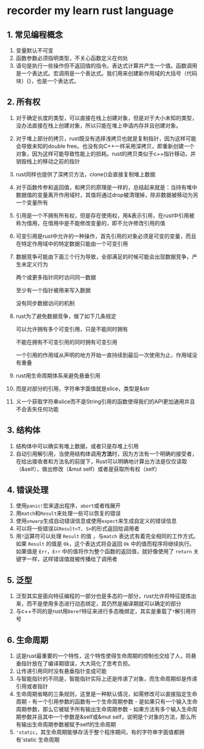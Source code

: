 # recorder my learn rust language

## 1. 常见编程概念
  1. 变量默认不可变
  2. 函数参数必须指明类型，不关心函数定义在何处
  3. 语句是执行一些操作但不返回值的指令。表达式计算并产生一个值。函数调用是一个表达式。宏调用是一个表达式。我们用来创建新作用域的大括号（代码块）{}，也是一个表达式。

## 2. 所有权
  1. 对于确定长度的类型，可以直接在栈上创建对象，但是对于大小未知的类型，没办法直接在栈上创建对象，所以只能在堆上申请内存并且创建对象。
  2. 对于堆上部分的拷贝，rust既没有选择浅拷贝也就是复制指针，因为这样可能会导致未知的double free。也没有向C++一样采用深拷贝，即重新创建一个对象，因为这样可能导致性能上的损耗。rust的拷贝类似于c++指针移动，并销毁栈上的移动之前的指针
  3. rust同样也提供了深拷贝方法，clone()会直接复制堆上数据
  4. 对于函数传参和返回值，和拷贝的原理是一样的，总结起来就是：当持有堆中数据值的变量离开作用域时，其值将通过drop被清理掉，除非数据被移动为另一个变量所有
  5. 引用是一个不拥有所有权，但是存在使用权，用&表示引用，在rust中引用被称为借用，在借用中是不能修改变量的，即不允许修改引用的值
  6. 可变引用是rust中允许的一种操作，首先引用的对象必须是可变的变量，而且在特定作用域中的特定数据只能由一个可变引用
  7. 数据竞争可能由下面三个行为导致，全部满足的时候可能会出现数据竞争，产生未定义行为

     ​两个或更多指针同时访问同一数据

     ​至少有一个指针被用来写入数据

     ​没有同步数据访问的机制

  8. rust为了避免数据竞争，做了如下几条规定

     可以允许拥有多个可变引用，只是不能同时拥有

     不能在拥有不可变引用的同时拥有可变引用

     一个引用的作用域从声明的地方开始一直持续到最后一次使用为止，作用域没有重叠

  9. rust用生命周期体系来避免悬垂引用
  10. 而是对部分的引用，字符串字面值就是slice，类型是&str
  11. 义一个获取字符串slice而不是String引用的函数使得我们的API更加通用并且不会丢失任何功能

## 3. 结构体

  1. 结构体中可以确实有堆上数据，或者只是存堆上引用
  2. 自动引用解引用，当使用结构体调用**方法**时，因为方法有一个明确的接受者，在给出接收者和方法名的前提下，Rust可以明确地计算出方法是仅仅读取（&self），做出修改（&mut self）或者是获取所有权（self）

## 4. 错误处理

  1. 使用`panic!`宏来退出程序，`abort`或者栈展开
  2. 用`match`和`Result`来处理一些可以恢复的错误
  3. 使用`unwarp`生成自动错误信息或使用`expect`来生成自定义的错误信息
  4. 可以将一些错误以`Result<T, S>`的形式返回给调用者
  5. 用`?`运算符可以处理 `Result` 的值 ，与`match` 表达式有着完全相同的工作方式。如果 `Result` 的值是 `Ok`，这个表达式将会返回 `Ok` 中的值而程序将继续执行。如果值是 `Err`，`Err` 中的值将作为整个函数的返回值，就好像使用了 `return` 关键字一样，这样错误值就被传播给了调用者

## 5. 泛型
  1. 泛型其实是面向特征编程的一部分也是多态的一部分，rust允许将特征提炼出来，而不是使用多态进行动态绑定，其仍然是编译期就可以确定的部分
  2. 与c++不同的是rust用`Deref`特征来进行多态晚绑定，其实是重载了`*`解引用符号

## 6. 生命周期
  1. 这是rust最重要的一个特性，这个特性使得生命周期的控制也交给了人，将悬垂指针放在了编译期错误，大大简化了思考负担。
  2. 让传递引用同时没有悬垂指针变成可能
  3. 与智能指针的不同是，智能指针实际上还是传递了对象，而生命周期却是传递引用或者指针
  4. 生命周期省略的三条规则，这里是一种默认情况，如需修改可以直接指定生命周期
    - 有一个引用参数的函数有一个生命周期参数
    - 是如果只有一个输入生命周期参数，那么它被赋予所有输出生命周期参数
    - 如果方法有多个输入生命周期参数并且其中一个参数是&self或&mut self，说明是个对象的方法，那么所有输出生命周期参数被赋予self的生命周期
  5. `'static`，其生命周期能够存活于整个程序期间，有的字符串字面值都拥有'static 生命周期
